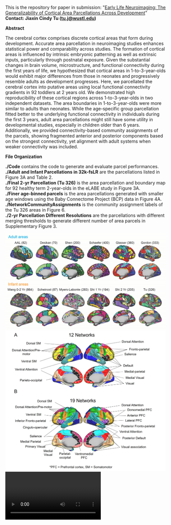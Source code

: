 This is the repository for paper in submission: "[Early Life Neuroimaging: The Generalizability of Cortical Area Parcellations Across Development](https://www.biorxiv.org/content/10.1101/2024.09.09.612056v1.full)"
**Contact: Jiaxin Cindy Tu (tu.j@wustl.edu)**

**Abstract**

<p>The cerebral cortex comprises discrete cortical areas that form during development. Accurate area parcellation in neuroimaging studies enhances statistical power and comparability across studies. The formation of cortical areas is influenced by intrinsic embryonic patterning as well as extrinsic inputs, particularly through postnatal exposure. Given the substantial changes in brain volume, microstructure, and functional connectivity during the first years of life, we hypothesized that cortical areas in 1-to-3-year-olds would exhibit major differences from those in neonates and progressively resemble adults as development progresses.
Here, we parcellated the cerebral cortex into putative areas using local functional connectivity gradients in 92 toddlers at 2 years old. We demonstrated high reproducibility of these cortical regions across 1-to-3-year-olds in two independent datasets. The area boundaries in 1-to-3-year-olds were more similar to adults than neonates. While the age-specific group parcellation fitted better to the underlying functional connectivity in individuals during the first 3 years, adult area parcellations might still have some utility in developmental studies, especially in children older than 6 years. Additionally, we provided connectivity-based community assignments of the parcels, showing fragmented anterior and posterior components based on the strongest connectivity, yet alignment with adult systems when weaker connectivity was included. </p>

**File Organization**

**./Code** contains the code to generate and evaluate parcel performances.<br>
**./Adult and Infant Parcellations in 32k-fsLR** are the parcellations listed in Figure 3A and Table 2.<br>
**./Final 2-yr Parcellation (Tu 326)** is the area parcellation and boundary map for 92 healthy term 2-year-olds in the eLABE study in Figure 3A.<br>
**./Finer age-binned parcels** is the area parcellations generated with smaller age windows using the Baby Connectome Project (BCP) data in Figure 4A.<br>
**./NetworkCommunityAssignments** is the community assignment labels of the Tu 326 areas in Figure 6.<br>
**./2-yr Parcellation Different Resolutions** are the parcellations with different merging thresholds to generate different number of area parcels in Supplementary Figure 3.<br>

![image](https://github.com/WheelockLab/Tu-2024-AreaParcellationInfants/blob/master/Figures/Adult_and_Infant_Parcellations.jpg)
![image](https://github.com/WheelockLab/Tu-2024-AreaParcellationInfants/blob/master/Figures/NetworkAssignments.jpg)
![video](https://github.com/WheelockLab/Tu-2024-AreaParcellationInfants/blob/master/NetworkCommunityAssignments/SupplementaryVideo.avi)
